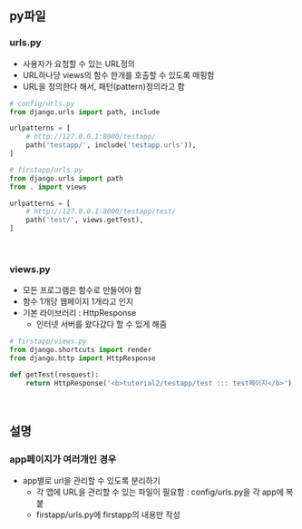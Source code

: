 ## py파일
### urls.py
- 사용자가 요청할 수 있는 URL정의
- URL하나당 views의 함수 한개를 호출할 수 있도록 매핑함
- URL을 정의한다 해서, 패턴(pattern)정의라고 함
```python
# config/urls.py
from django.urls import path, include

urlpatterns = [
    # http://127.0.0.1:8000/testapp/
    path('testapp/', include('testapp.urls')),
]
```
```python
# firstapp/urls.py
from django.urls import path
from . import views

urlpatterns = [
    # http://127.0.0.1:8000/testapp/test/
    path('test/', views.getTest),
]
```
<br/>

### views.py
- 모든 프로그램은 함수로 만들어야 함
- 함수 1개당 웹페이지 1개라고 인지
- 기본 라이브러리 : HttpResponse
  - 인터넷 서버를 왔다갔다 할 수 있게 해줌
```python
# firstapp/views.py
from django.shortcuts import render
from django.http import HttpResponse

def getTest(resquest):
    return HttpResponse('<b>tutorial2/testapp/test ::: test페이지</b>')
```
<br/>

## 설명
### app페이지가 여러개인 경우
* app별로 url을 관리할 수 있도록 분리하기
    - 각 앱에 URL을 관리할 수 있는 파일이 필요함 : config/urls.py을 각 app에 복붙
    - firstapp/urls.py에 firstapp의 내용만 작성